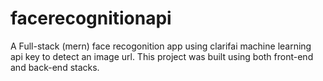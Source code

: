 # facerecognitionapi
A Full-stack (mern) face recogonition app using clarifai machine learning api key to detect an image url. This project was built using both front-end and back-end stacks.
